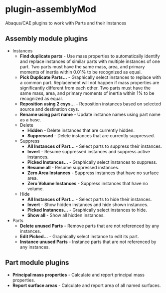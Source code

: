 # plugin-assemblyMod
Abaqus/CAE plugins to work with Parts and their Instances

## Assembly module plugins

- Instances
  - **Find duplicate parts** - Use mass properties to automatically identify and replace instances of similar parts with multiple instances of one part. Two parts must have the same mass, area, and primary moments of inertia within 0.01% to be recognized as equal.
  - **Pick Duplicate Parts...** - Graphically select instances to replace with a common part. Replacement will not happen if mass properties are significantly different from each other. Two parts must have the same mass, area, and primary moments of inertia within 1% to be recognized as equal.
  - **Reposition using 2 csys...** - Reposition instances based on selected source and destination csys.
  - **Rename using part name** - Update instance names using part name as a base.
  - Delete
    - **Hidden** - Delete instances that are currently hidden.
    - **Suppressed** - Delete instances that are currently suppressed.
  - Suppress
    - **All Instances of Part...** - Select parts to suppress their instances.
    - **Invert** - Resume suppressed instances and suppress active instances.
    - **Picked Instances...** - Graphically select instances to suppress.
    - **Resume all** - Resume suppressed instances.
    - **Zero Area Instances** - Suppress instances that have no surface area.
    - **Zero Volume Instances** - Suppress instances that have no volume.
  - Hide
    - **All Instances of Part...** - Select parts to hide their instances.
    - **Invert** - Show hidden instances and hide shown instances.
    - **Picked Instances...** - Graphically select instances to hide.
    - **Show all** - Show all hidden instances.
- Parts
  - **Delete unused Parts** - Remove parts that are not referenced by any instances.
  - **Edit Picked...** - Graphically select instance to edit its part.
  - **Instance unused Parts** - Instance parts that are not referenced by any instances.

## Part module plugins

- **Principal mass properties** - Calculate and report principal mass properties.
- **Report surface areas** - Calculate and report area of all named surfaces.
